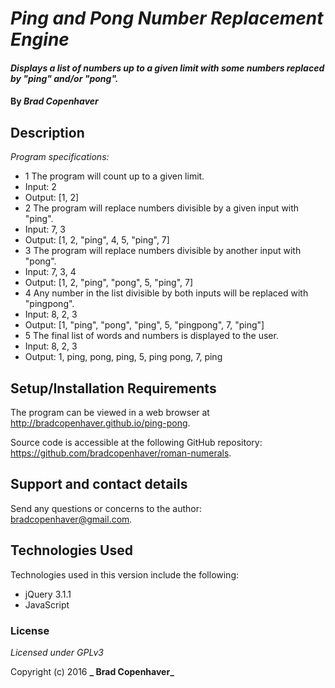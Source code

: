 # _Ping and Pong Number Replacement Engine_

#### _Displays a list of numbers up to a given limit with some numbers replaced by "ping" and/or "pong"._

#### By _**Brad Copenhaver**_

## Description

_Program specifications:_

* 1 The program will count up to a given limit.
 * Input: 2
 * Output: [1, 2]
* 2 The program will replace numbers divisible by a given input with "ping".
 * Input: 7, 3
 * Output: [1, 2, "ping", 4, 5, "ping", 7]
* 3 The program will replace numbers divisible by another input with "pong".
 * Input: 7, 3, 4
 * Output: [1, 2, "ping", "pong", 5, "ping", 7]
* 4 Any number in the list divisible by both inputs will be replaced with "pingpong".
 * Input: 8, 2, 3
 * Output: [1, "ping", "pong", "ping", 5, "pingpong", 7, "ping"]
* 5 The final list of words and numbers is displayed to the user.
 * Input: 8, 2, 3
 * Output: 1, ping, pong, ping, 5, ping pong, 7, ping



## Setup/Installation Requirements

The program can be viewed in a web browser at http://bradcopenhaver.github.io/ping-pong.

Source code is accessible at the following GitHub repository: https://github.com/bradcopenhaver/roman-numerals.



## Support and contact details

Send any questions or concerns to the author: bradcopenhaver@gmail.com.

## Technologies Used

Technologies used in this version include the following:
* jQuery 3.1.1
* JavaScript


### License

*Licensed under GPLv3*

Copyright (c) 2016 **_ Brad Copenhaver_**
